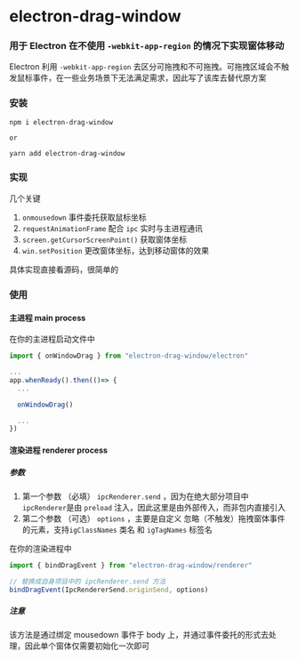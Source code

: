 # electron-drag-window

### 用于 Electron 在不使用 `-webkit-app-region` 的情况下实现窗体移动

Electron 利用 `-webkit-app-region` 去区分可拖拽和不可拖拽。可拖拽区域会不触发鼠标事件，在一些业务场景下无法满足需求，因此写了该库去替代原方案

### 安装

```
npm i electron-drag-window

or

yarn add electron-drag-window
```

### 实现

几个关键

1. `onmousedown` 事件委托获取鼠标坐标
2. `requestAnimationFrame` 配合 `ipc` 实时与主进程通讯
3. `screen.getCursorScreenPoint()` 获取窗体坐标
4. `win.setPosition` 更改窗体坐标，达到移动窗体的效果

具体实现直接看源码，很简单的

### 使用

#### 主进程 main process

在你的主进程启动文件中

```javascript
import { onWindowDrag } from "electron-drag-window/electron"

...
app.whenReady().then(()=> {
  ...

  onWindowDrag()

  ...
})
```

#### 渲染进程 renderer process

##### 参数

1. 第一个参数 （必填） `ipcRenderer.send` ，因为在绝大部分项目中 `ipcRenderer`是由 `preload` 注入，因此这里是由外部传入，而非包内直接引入
2. 第二个参数 （可选） `options` ，主要是自定义 忽略（不触发）拖拽窗体事件的元素，支持`igClassNames` 类名 和 `igTagNames` 标签名

在你的渲染进程中

````javascript
import { bindDragEvent } from "electron-drag-window/renderer"

// 替换成自身项目中的 ipcRenderer.send 方法
bindDragEvent(IpcRendererSend.originSend, options)

````

##### 注意

该方法是通过绑定 mousedown 事件于 body 上，并通过事件委托的形式去处理，因此单个窗体仅需要初始化一次即可

```